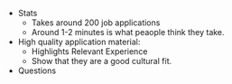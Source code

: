 - Stats
	- Takes around 200 job applications
	- Around 1-2 minutes is what peaople think they take.
- High quality application material:
	- Highlights Relevant Experience
	- Show that they are a good cultural fit.
- Questions